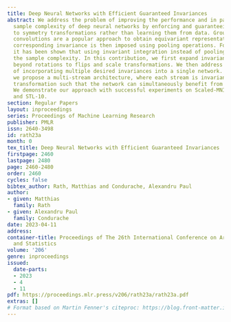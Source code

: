 ```yaml
---
title: Deep Neural Networks with Efficient Guaranteed Invariances
abstract: We address the problem of improving the performance and in particular the
  sample complexity of deep neural networks by enforcing and guaranteeing invariances
  to symmetry transformations rather than learning them from data. Group-equivariant
  convolutions are a popular approach to obtain equivariant representations. The desired
  corresponding invariance is then imposed using pooling operations. For rotations,
  it has been shown that using invariant integration instead of pooling further improves
  the sample complexity. In this contribution, we first expand invariant integration
  beyond rotations to flips and scale transformations. We then address the problem
  of incorporating multiple desired invariances into a single network. For this purpose,
  we propose a multi-stream architecture, where each stream is invariant to a different
  transformation such that the network can simultaneously benefit from multiple invariances.
  We demonstrate our approach with successful experiments on Scaled-MNIST, SVHN, CIFAR-10
  and STL-10.
section: Regular Papers
layout: inproceedings
series: Proceedings of Machine Learning Research
publisher: PMLR
issn: 2640-3498
id: rath23a
month: 0
tex_title: Deep Neural Networks with Efficient Guaranteed Invariances
firstpage: 2460
lastpage: 2480
page: 2460-2480
order: 2460
cycles: false
bibtex_author: Rath, Matthias and Condurache, Alexandru Paul
author:
- given: Matthias
  family: Rath
- given: Alexandru Paul
  family: Condurache
date: 2023-04-11
address:
container-title: Proceedings of The 26th International Conference on Artificial Intelligence
  and Statistics
volume: '206'
genre: inproceedings
issued:
  date-parts:
  - 2023
  - 4
  - 11
pdf: https://proceedings.mlr.press/v206/rath23a/rath23a.pdf
extras: []
# Format based on Martin Fenner's citeproc: https://blog.front-matter.io/posts/citeproc-yaml-for-bibliographies/
---
```

